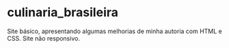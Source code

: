 # culinaria_brasileira
Site básico, apresentando algumas melhorias de minha autoria com HTML e CSS.
Site não responsivo.
